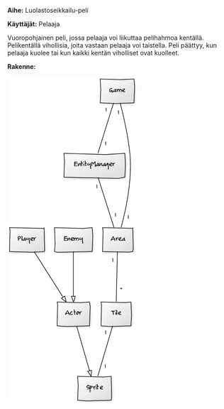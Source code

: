 **Aihe:** Luolastoseikkailu-peli

**Käyttäjät:** Pelaaja

Vuoropohjainen peli, jossa pelaaja voi liikuttaa pelihahmoa kentällä. Pelikentällä vihollisia, joita vastaan pelaaja voi taistella. Peli päättyy, kun pelaaja kuolee tai kun kaikki kentän viholliset ovat kuolleet.

**Rakenne:**

![Luokkakaavio](./luokkakaavio.png)
